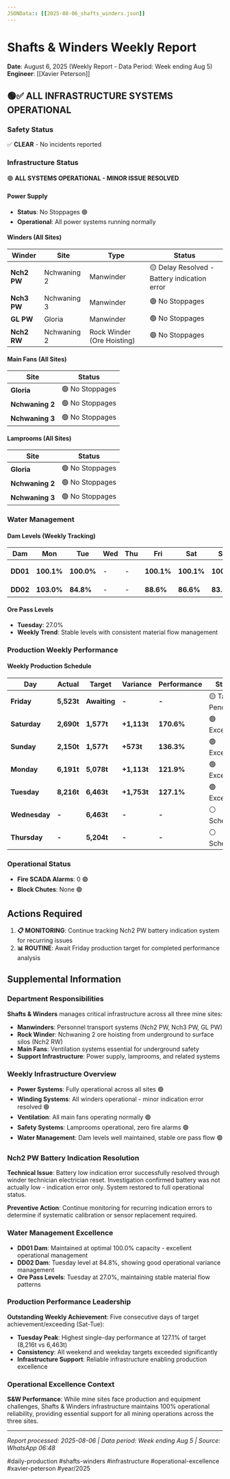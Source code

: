 ```yaml
---
JSONData:: [[2025-08-06_shafts_winders.json]]
---
```


# Shafts & Winders Weekly Report
**Date**: August 6, 2025 (Weekly Report - Data Period: Week ending Aug 5)
**Engineer**: [[Xavier Peterson]]

## 🟢✅ ALL INFRASTRUCTURE SYSTEMS OPERATIONAL

### Safety Status
✅ **CLEAR** - No incidents reported

### Infrastructure Status
🟢 **ALL SYSTEMS OPERATIONAL - MINOR ISSUE RESOLVED**

#### Power Supply
- **Status**: No Stoppages 🟢
- **Operational**: All power systems running normally

#### Winders (All Sites)
| Winder | Site | Type | Status |
|--------|------|------|--------|
| **Nch2 PW** | Nchwaning 2 | Manwinder | 🟡 Delay Resolved - Battery indication error |
| **Nch3 PW** | Nchwaning 3 | Manwinder | 🟢 No Stoppages |
| **GL PW** | Gloria | Manwinder | 🟢 No Stoppages |
| **Nch2 RW** | Nchwaning 2 | Rock Winder (Ore Hoisting) | 🟢 No Stoppages |

#### Main Fans (All Sites)
| Site | Status |
|------|--------|
| **Gloria** | 🟢 No Stoppages |
| **Nchwaning 2** | 🟢 No Stoppages |
| **Nchwaning 3** | 🟢 No Stoppages |

#### Lamprooms (All Sites)
| Site | Status |
|------|--------|
| **Gloria** | 🟢 No Stoppages |
| **Nchwaning 2** | 🟢 No Stoppages |
| **Nchwaning 3** | 🟢 No Stoppages |

### Water Management

#### Dam Levels (Weekly Tracking)
| Dam | Mon | Tue | Wed | Thu | Fri | Sat | Sun | Status |
|-----|-----|-----|-----|-----|-----|-----|-----|--------|
| **DD01** | **100.1%** | **100.0%** | - | - | **100.1%** | **100.1%** | **100.1%** | 🟢 Excellent |
| **DD02** | **103.0%** | **84.8%** | - | - | **88.6%** | **86.6%** | **83.1%** | 🟢 Good |

#### Ore Pass Levels
- **Tuesday**: 27.0%
- **Weekly Trend**: Stable levels with consistent material flow management

### Production Weekly Performance

#### Weekly Production Schedule
| Day | Actual | Target | Variance | Performance | Status |
|-----|--------|--------|----------|-------------|--------|
| **Friday** | **5,523t** | **Awaiting** | **-** | **-** | 🟡 Target Pending |
| **Saturday** | **2,690t** | **1,577t** | **+1,113t** | **170.6%** | 🟢 Exceeded |
| **Sunday** | **2,150t** | **1,577t** | **+573t** | **136.3%** | 🟢 Exceeded |
| **Monday** | **6,191t** | **5,078t** | **+1,113t** | **121.9%** | 🟢 Exceeded |
| **Tuesday** | **8,216t** | **6,463t** | **+1,753t** | **127.1%** | 🟢 Exceeded |
| **Wednesday** | **-** | **6,463t** | **-** | **-** | ⚪ Scheduled |
| **Thursday** | **-** | **5,204t** | **-** | **-** | ⚪ Scheduled |

### Operational Status
- **Fire SCADA Alarms**: 0 🟢
- **Block Chutes**: None 🟢

## Actions Required

1. **📋 MONITORING**: Continue tracking Nch2 PW battery indication system for recurring issues
2. **📊 ROUTINE**: Await Friday production target for completed performance analysis

## Supplemental Information

### Department Responsibilities
**Shafts & Winders** manages critical infrastructure across all three mine sites:
- **Manwinders**: Personnel transport systems (Nch2 PW, Nch3 PW, GL PW)
- **Rock Winder**: Nchwaning 2 ore hoisting from underground to surface silos (Nch2 RW)
- **Main Fans**: Ventilation systems essential for underground safety
- **Support Infrastructure**: Power supply, lamprooms, and related systems

### Weekly Infrastructure Overview
- **Power Systems**: Fully operational across all sites 🟢
- **Winding Systems**: All winders operational - minor indication error resolved 🟢
- **Ventilation**: All main fans operating normally 🟢
- **Safety Systems**: Lamprooms operational, zero fire alarms 🟢
- **Water Management**: Dam levels well maintained, stable ore pass flow 🟢

### Nch2 PW Battery Indication Resolution
**Technical Issue**: Battery low indication error successfully resolved through winder technician electrician reset. Investigation confirmed battery was not actually low - indication error only. System restored to full operational status.

**Preventive Action**: Continue monitoring for recurring indication errors to determine if systematic calibration or sensor replacement required.

### Water Management Excellence
- **DD01 Dam**: Maintained at optimal 100.0% capacity - excellent operational management
- **DD02 Dam**: Tuesday level at 84.8%, showing good operational variance management
- **Ore Pass Levels**: Tuesday at 27.0%, maintaining stable material flow patterns

### Production Performance Leadership
**Outstanding Weekly Achievement**: Five consecutive days of target achievement/exceeding (Sat-Tue):
- **Tuesday Peak**: Highest single-day performance at 127.1% of target (8,216t vs 6,463t)
- **Consistency**: All weekend and weekday targets exceeded significantly
- **Infrastructure Support**: Reliable infrastructure enabling production excellence

### Operational Excellence Context
**S&W Performance**: While mine sites face production and equipment challenges, Shafts & Winders infrastructure maintains 100% operational reliability, providing essential support for all mining operations across the three sites.

---
*Report processed: 2025-08-06 | Data period: Week ending Aug 5 | Source: WhatsApp 06:48*

#daily-production #shafts-winders #infrastructure #operational-excellence #xavier-peterson #year/2025
